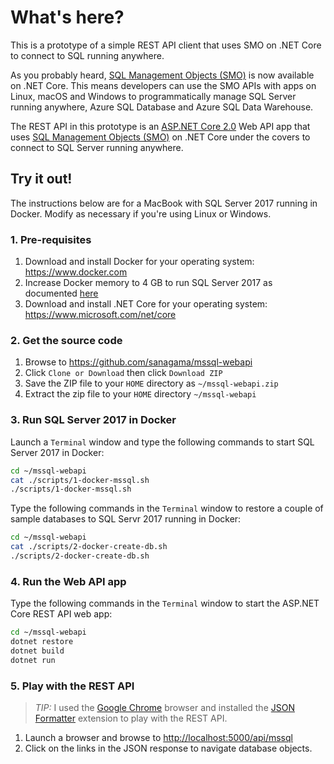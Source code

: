 # What's here?

This is a prototype of a simple REST API client that uses SMO on .NET Core to connect to SQL running anywhere.

As you probably heard, [SQL Management Objects (SMO)](https://www.nuget.org/packages/Microsoft.SqlServer.SqlManagementObjects) is now available on .NET Core. This means developers can use the SMO APIs with apps on Linux, macOS and Windows to programmatically manage SQL Server running anywhere, Azure SQL Database and Azure SQL Data Warehouse.

The REST API in this prototype is an [ASP.NET Core 2.0](https://docs.microsoft.com/en-us/aspnet/core/getting-started) Web API app that uses [SQL Management Objects (SMO)](https://www.nuget.org/packages/Microsoft.SqlServer.SqlManagementObjects) on .NET Core under the covers to connect to SQL Server running anywhere.

## Try it out!

The instructions below are for a MacBook with SQL Server 2017 running in Docker. Modify as necessary if you're using Linux or Windows.

### 1. Pre-requisites

1. Download and install Docker for your operating system: <https://www.docker.com>
1. Increase Docker memory to 4 GB to run SQL Server 2017 as documented [here](https://docs.microsoft.com/en-us/sql/linux/quickstart-install-connect-docker#requirements)
1. Download and install .NET Core for your operating system: <https://www.microsoft.com/net/core>

### 2. Get the source code

1. Browse to <https://github.com/sanagama/mssql-webapi>
1. Click ```Clone or Download``` then click ```Download ZIP```
1. Save the ZIP file to your ```HOME``` directory as ```~/mssql-webapi.zip```
1. Extract the zip file to your ```HOME``` directory ```~/mssql-webapi```

### 3. Run SQL Server 2017 in Docker

Launch a ```Terminal``` window and type the following commands to start SQL Server 2017 in Docker:

```bash
cd ~/mssql-webapi
cat ./scripts/1-docker-mssql.sh
./scripts/1-docker-mssql.sh
```

Type the following commands in the ```Terminal``` window to restore a couple of sample databases to SQL Servr 2017 running in Docker:

```bash
cd ~/mssql-webapi
cat ./scripts/2-docker-create-db.sh
./scripts/2-docker-create-db.sh
```

### 4. Run the Web API app

Type the following commands in the ```Terminal``` window to start the ASP.NET Core REST API web app:

```bash
cd ~/mssql-webapi
dotnet restore
dotnet build
dotnet run
```

### 5. Play with the REST API

> *TIP:* I used the [Google Chrome](https://www.google.com/chrome/) browser and installed the [JSON Formatter](https://github.com/callumlocke/json-formatter) extension to play with the REST API.

1. Launch a browser and browse to <http://localhost:5000/api/mssql>
1. Click on the links in the JSON response to navigate database objects.

